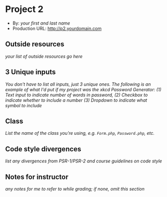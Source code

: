 # Project 2
+ By: *your first and last name*
+ Production URL: <http://p2.yourdomain.com>

## Outside resources
*your list of outside resources go here*

## 3 Unique inputs
*You don't have to list all inputs, just 3 unique ones. The following is an example of what I'd put if my project was the xkcd Password Generator: (1) Text input to indicate number of words in password, (2) Checkbox to indicate whether to include a number (3) Dropdown to indicate what symbol to include*

## Class
*List the name of the class you're using, e.g. `Form.php`, `Password.php`, etc.*

## Code style divergences
*list any divergences from PSR-1/PSR-2 and course guidelines on code style*

## Notes for instructor
*any notes for me to refer to while grading; if none, omit this section*
